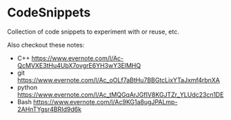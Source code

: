 # CodeSnippets
Collection of code snippets to experiment with or reuse, etc.

Also checkout these notes:
- C++    https://www.evernote.com/l/Ac-QcMVXE3tHu4UbX7ovgrE6YH3wY3ElMHQ
- git    https://www.evernote.com/l/Ac_oOLf7aBtHu7BBGtcLixYTaJxmf4rbnXA
- python https://www.evernote.com/l/Ac_tMQGqArJGfIV8KGJTZr_YLUdc23cn1DE
- Bash   https://www.evernote.com/l/Ac9KG1a8ugJPALmp-2AHnTYgsr4BRId9d6k

